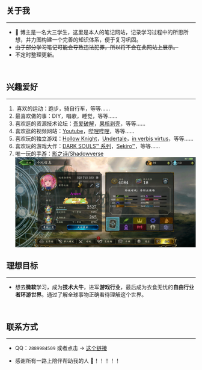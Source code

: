 ## 关于我

---

- 🧒 博主是一名大三学生，这里是本人的笔记网站，记录学习过程中的所思所想，并力图构建一个完善的知识体系，便于复习巩固。
- ~~由于部分学习笔记可能会导致违法犯罪，所以将不会在此网站上展示。~~
- 不定时整理更新。

<br>

## 兴趣爱好

---

1. ‍ 喜欢的运动：跑步，骑自行车，等等……
2. 最喜欢做的事：DIY，唱歌，睡觉，等等……
3. 喜欢逛的资源技术论坛：[吾爱破解](https://www.52pojie.cn/)，[果核剥壳](https://www.ghxi.com/)，等等……
4. 喜欢逛的视频网站：[Youtube](https://www.youtube.com/)，[哔哩哔哩](https://space.bilibili.com/69895189)，等等……
5. 喜欢玩的独立游戏：[Hollow Knight](https://www.hollowknight.com/)，[Undertale](https://undertale.com/)，[in verbis virtus](https://store.steampowered.com/app/242840/In_Verbis_Virtus/)，等等……
6. 喜欢玩的游戏大作：[DARK SOULS™ 系列](https://store.steampowered.com/app/374320/DARK_SOULS_III/)，[Sekiro™](https://www.sekirothegame.com/)，等等……
7. 唯一玩的手游：[影之诗/Shadowverse](http://sv.163.com/)<br>
   ![加个好友一起玩吧](./image/szb.png)

## 理想目标

---

- 想去**微软**学习，成为**技术大牛**，进军**游戏行业**，最后成为衣食无忧的**自由行业者环游世界**。通过了解全球事物正确看待理解这个世界。

<br>

## 联系方式

---

- QQ：`2889984509` 或者点击 → [这个链接](https://qm.qq.com/cgi-bin/qm/qr?k=NpnmviXH085e-k9BO1VTR4dSBY0fl32A&noverify=0)<br>

- 感谢所有一路上陪伴帮助我的人 💖！！！！！

<br>
